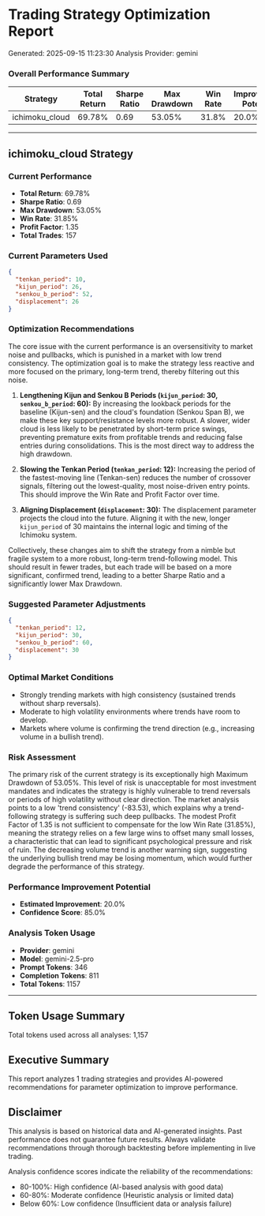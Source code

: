 
# Trading Strategy Optimization Report
Generated: 2025-09-15 11:23:30
Analysis Provider: gemini

### Overall Performance Summary

| Strategy | Total Return | Sharpe Ratio | Max Drawdown | Win Rate | Improvement Potential |
|----------|-------------|--------------|--------------|----------|---------------------|
| ichimoku_cloud | 69.78% | 0.69 | 53.05% | 31.8% | 20.0% |

---

## ichimoku_cloud Strategy

### Current Performance
- **Total Return**: 69.78%
- **Sharpe Ratio**: 0.69
- **Max Drawdown**: 53.05%
- **Win Rate**: 31.85%
- **Profit Factor**: 1.35
- **Total Trades**: 157

### Current Parameters Used

```json
{
  "tenkan_period": 10,
  "kijun_period": 26,
  "senkou_b_period": 52,
  "displacement": 26
}
```

### Optimization Recommendations

The core issue with the current performance is an oversensitivity to market noise and pullbacks, which is punished in a market with low trend consistency. The optimization goal is to make the strategy less reactive and more focused on the primary, long-term trend, thereby filtering out this noise. 

1.  **Lengthening Kijun and Senkou B Periods (`kijun_period`: 30, `senkou_b_period`: 60):** By increasing the lookback periods for the baseline (Kijun-sen) and the cloud's foundation (Senkou Span B), we make these key support/resistance levels more robust. A slower, wider cloud is less likely to be penetrated by short-term price swings, preventing premature exits from profitable trends and reducing false entries during consolidations. This is the most direct way to address the high drawdown.

2.  **Slowing the Tenkan Period (`tenkan_period`: 12):** Increasing the period of the fastest-moving line (Tenkan-sen) reduces the number of crossover signals, filtering out the lowest-quality, most noise-driven entry points. This should improve the Win Rate and Profit Factor over time.

3.  **Aligning Displacement (`displacement`: 30):** The displacement parameter projects the cloud into the future. Aligning it with the new, longer `kijun_period` of 30 maintains the internal logic and timing of the Ichimoku system.

Collectively, these changes aim to shift the strategy from a nimble but fragile system to a more robust, long-term trend-following model. This should result in fewer trades, but each trade will be based on a more significant, confirmed trend, leading to a better Sharpe Ratio and a significantly lower Max Drawdown.

### Suggested Parameter Adjustments

```json
{
  "tenkan_period": 12,
  "kijun_period": 30,
  "senkou_b_period": 60,
  "displacement": 30
}
```

### Optimal Market Conditions
- Strongly trending markets with high consistency (sustained trends without sharp reversals).
- Moderate to high volatility environments where trends have room to develop.
- Markets where volume is confirming the trend direction (e.g., increasing volume in a bullish trend).

### Risk Assessment
The primary risk of the current strategy is its exceptionally high Maximum Drawdown of 53.05%. This level of risk is unacceptable for most investment mandates and indicates the strategy is highly vulnerable to trend reversals or periods of high volatility without clear direction. The market analysis points to a low 'trend consistency' (-83.53), which explains why a trend-following strategy is suffering such deep pullbacks. The modest Profit Factor of 1.35 is not sufficient to compensate for the low Win Rate (31.85%), meaning the strategy relies on a few large wins to offset many small losses, a characteristic that can lead to significant psychological pressure and risk of ruin. The decreasing volume trend is another warning sign, suggesting the underlying bullish trend may be losing momentum, which would further degrade the performance of this strategy.

### Performance Improvement Potential
- **Estimated Improvement**: 20.0%
- **Confidence Score**: 85.0%
### Analysis Token Usage
- **Provider**: gemini
- **Model**: gemini-2.5-pro
- **Prompt Tokens**: 346
- **Completion Tokens**: 811
- **Total Tokens**: 1157

---

## Token Usage Summary

Total tokens used across all analyses: 1,157

## Executive Summary

This report analyzes 1 trading strategies and provides AI-powered 
recommendations for parameter optimization to improve performance.

## Disclaimer

This analysis is based on historical data and AI-generated insights. 
Past performance does not guarantee future results. Always validate recommendations through 
thorough backtesting before implementing in live trading.

Analysis confidence scores indicate the reliability of the recommendations:
- 80-100%: High confidence (AI-based analysis with good data)
- 60-80%: Moderate confidence (Heuristic analysis or limited data)  
- Below 60%: Low confidence (Insufficient data or analysis failure)
